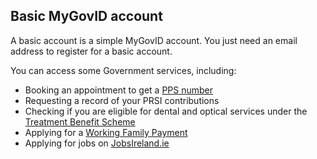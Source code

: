 ##  Basic MyGovID account

A basic account is a simple MyGovID account. You just need an email address to
register for a basic account.

You can access some Government services, including:

  * Booking an appointment to get a [ PPS number ](/en/social-welfare/irish-social-welfare-system/personal-public-service-number/)
  * Requesting a record of your PRSI contributions 
  * Checking if you are eligible for dental and optical services under the [ Treatment Benefit Scheme ](/en/social-welfare/disability-and-illness/treatment-benefit-scheme/)
  * Applying for a [ Working Family Payment ](/en/social-welfare/families-and-children/working-family-payment/)
  * Applying for jobs on [ JobsIreland.ie ](https://www.jobsireland.ie/)
